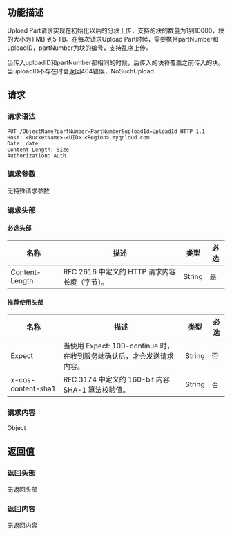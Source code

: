 ## 功能描述
Upload Part请求实现在初始化以后的分块上传，支持的块的数量为1到10000，块的大小为1 MB 到5 TB。在每次请求Upload Part时候，需要携带partNumber和uploadID，partNumber为块的编号，支持乱序上传。

当传入uploadID和partNumber都相同的时候，后传入的块将覆盖之前传入的块。当uploadID不存在时会返回404错误，NoSuchUpload.

## 请求

### 请求语法

```http
PUT /ObjectName?partNumber=PartNumber&uploadId=UploadId HTTP 1.1
Host: <BucketName>-<UID>.<Region>.myqcloud.com
Date: date
Content-Length: Size
Authorization: Auth
```

### 请求参数

无特殊请求参数

### 请求头部

#### 必选头部

| 名称             | 描述                                       | 类型     | 必选   |
| -------------- | ---------------------------------------- | ------ | ---- |
| Content-Length | RFC 2616 中定义的 HTTP 请求内容长度（字节）。           | String | 是    |

#### 推荐使用头部

| 名称             | 描述                                       | 类型     | 必选   |
| -------------- | ---------------------------------------- | ------ | ---- |
| Expect         | 当使用 Expect: 100-continue 时，在收到服务端确认后，才会发送请求内容。 | String | 否    |
| x-cos-content-sha1 | RFC 3174 中定义的 160-bit 内容 SHA-1 算法校验值。 | String | 否    |

### 请求内容

Object

## 返回值

### 返回头部

无返回头部

### 返回内容

无返回内容
